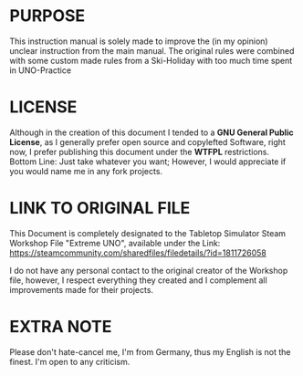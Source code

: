 PURPOSE
=======
This instruction manual is solely made to improve the (in my opinion) unclear instruction from the main manual. The original rules were combined with some custom made rules from a Ski-Holiday with too much time spent in UNO-Practice

LICENSE
=======
Although in the creation of this document I tended to a **GNU General Public License**, as I generally prefer open source and copylefted Software, right now, I prefer publishing this document under the **WTFPL** restrictions. 
Bottom Line: Just take whatever you want; However, I would appreciate if you would name me in any fork projects.

LINK TO ORIGINAL FILE
=====================
This Document is completely designated to the Tabletop Simulator Steam Workshop File "Extreme UNO", available under the Link: https://steamcommunity.com/sharedfiles/filedetails/?id=1811726058

I do not have any personal contact to the original creator of the Workshop file, however, I respect everything they created and I complement all improvements made for their projects.

EXTRA NOTE
==========
Please don't hate-cancel me, I'm from Germany, thus my English is not the finest. I'm open to any criticism.
